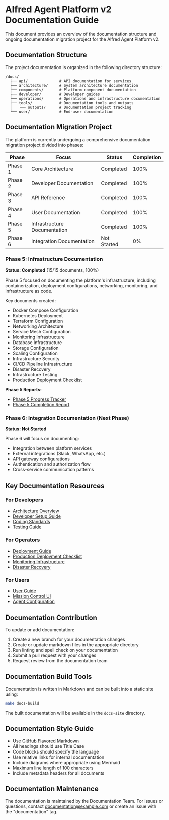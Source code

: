 # Alfred Agent Platform v2 Documentation Guide

This document provides an overview of the documentation structure and ongoing documentation migration project for the Alfred Agent Platform v2.

## Documentation Structure

The project documentation is organized in the following directory structure:

```
/docs/
  ├── api/              # API documentation for services
  ├── architecture/     # System architecture documentation
  ├── components/       # Platform component documentation
  ├── developer/        # Developer guides
  ├── operations/       # Operations and infrastructure documentation
  ├── tools/            # Documentation tools and outputs
  │   └── outputs/      # Documentation project tracking
  └── user/             # End-user documentation
```

## Documentation Migration Project

The platform is currently undergoing a comprehensive documentation migration project divided into phases:

| Phase | Focus | Status | Completion |
|-------|-------|--------|------------|
| Phase 1 | Core Architecture | Completed | 100% |
| Phase 2 | Developer Documentation | Completed | 100% |
| Phase 3 | API Reference | Completed | 100% |
| Phase 4 | User Documentation | Completed | 100% |
| Phase 5 | Infrastructure Documentation | Completed | 100% |
| Phase 6 | Integration Documentation | Not Started | 0% |

### Phase 5: Infrastructure Documentation

**Status: Completed** (15/15 documents, 100%)

Phase 5 focused on documenting the platform's infrastructure, including containerization, deployment configurations, networking, monitoring, and infrastructure as code.

Key documents created:
- Docker Compose Configuration
- Kubernetes Deployment
- Terraform Configuration
- Networking Architecture
- Service Mesh Configuration
- Monitoring Infrastructure
- Database Infrastructure
- Storage Configuration
- Scaling Configuration
- Infrastructure Security
- CI/CD Pipeline Infrastructure
- Disaster Recovery
- Infrastructure Testing
- Production Deployment Checklist

**Phase 5 Reports:**
- [Phase 5 Progress Tracker](/docs/tools/outputs/phase5_progress_tracker.md)
- [Phase 5 Completion Report](/docs/tools/outputs/phase5_completion_report.md)

### Phase 6: Integration Documentation (Next Phase)

**Status: Not Started**

Phase 6 will focus on documenting:
- Integration between platform services
- External integrations (Slack, WhatsApp, etc.)
- API gateway configurations
- Authentication and authorization flow
- Cross-service communication patterns

## Key Documentation Resources

### For Developers
- [Architecture Overview](/docs/architecture/overview.md)
- [Developer Setup Guide](/docs/developer/setup.md)
- [Coding Standards](/docs/developer/coding-standards.md)
- [Testing Guide](/docs/developer/testing.md)

### For Operators
- [Deployment Guide](/docs/operations/deployment-guide.md)
- [Production Deployment Checklist](/docs/operations/deployment/production-deployment-checklist.md)
- [Monitoring Infrastructure](/docs/operations/monitoring/monitoring-infrastructure.md)
- [Disaster Recovery](/docs/operations/disaster-recovery/disaster-recovery.md)

### For Users
- [User Guide](/docs/user/user-guide.md)
- [Mission Control UI](/docs/user/mission-control-ui.md)
- [Agent Configuration](/docs/user/agent-configuration.md)

## Documentation Contribution

To update or add documentation:

1. Create a new branch for your documentation changes
2. Create or update markdown files in the appropriate directory
3. Run linting and spell check on your documentation
4. Submit a pull request with your changes
5. Request review from the documentation team

## Documentation Build Tools

Documentation is written in Markdown and can be built into a static site using:

```bash
make docs-build
```

The built documentation will be available in the `docs-site` directory.

## Documentation Style Guide

- Use [GitHub Flavored Markdown](https://github.github.com/gfm/)
- All headings should use Title Case
- Code blocks should specify the language
- Use relative links for internal documentation
- Include diagrams where appropriate using Mermaid
- Maximum line length of 100 characters
- Include metadata headers for all documents

## Documentation Maintenance

The documentation is maintained by the Documentation Team. For issues or questions, contact documentation@example.com or create an issue with the "documentation" tag.
